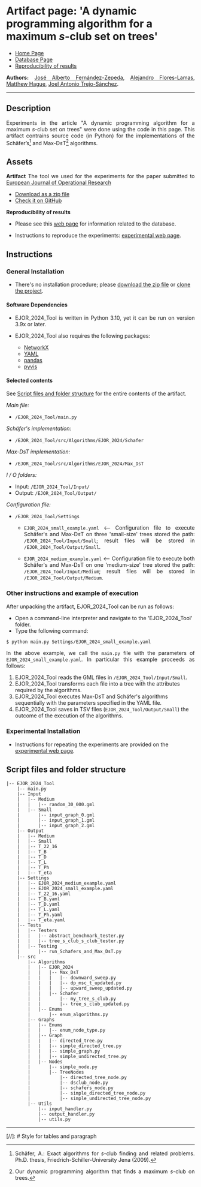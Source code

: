 <script type="text/javascript" charset="utf-8" 
src="https://cdn.mathjax.org/mathjax/latest/MathJax.js?config=TeX-AMS-MML_HTMLorMML,
https://vincenttam.github.io/javascripts/MathJaxLocal.js"></script>

# **Artifact page:** 'A dynamic programming algorithm for a maximum $s$-club set on trees'

- [Home Page](../index.md)
- [Database Page](Database.md)
- [Reproducibility of results](Experiments.md)


**Authors:** [José Alberto Fernández-Zepeda](https://dblp.org/pid/13/7045), [Alejandro Flores-Lamas](https://alexfloreslamas.github.io/), [Matthew Hague](https://www.cs.rhul.ac.uk/home/uxac009/), [Joel Antonio Trejo-Sánchez](https://www.cimat.mx/~joel.trejo).

---


## Description

Experiments in the article "A dynamic programming algorithm for a maximum $s$-club set on trees" were done using the code in this page. This artifact contrains source code (in Python) for the implementations of the Schäfer’s[^1] and Max-D*s*T[^2] algorithms.


## Assets

**Artifact** The tool we used for the experiments for the paper submitted to [European Journal of Operational Research](https://www.sciencedirect.com/journal/european-journal-of-operational-research)

- [Download as a zip file](./EJOR_2024_Tool/EJOR_2024_Tool.zip)
- [Check it on GitHub](https://github.com/alexfloreslamas/EJOR_2024_Tool)

**Reproducibility of results**

- Please see this [web page](./Database.md) for information related to the database.

- Instructions to reproduce the experiments: [experimental web page](Experiments.md).


## Instructions

### General Installation

- There's no installation procedure; please [download the zip file](./EJOR_2024_Tool/EJOR_2024_Tool.zip) or [clone the project](https://github.com/alexfloreslamas/maximum-s-club-set-on-trees.io).

#### Software Dependencies

- EJOR_2024_Tool is written in Python 3.10, yet it can be run on version 3.9x or later.

- EJOR_2024_Tool also requires the following packages:
  - [NetworkX](https://networkx.org/)
  - [YAML](https://yaml.org/)
  - [pandas](https://pandas.pydata.org/)
  - [pyvis](https://pyvis.readthedocs.io/en/latest/index.html)


#### Selected contents

See [Script files and folder structure](#script-files-and-folder-structure) for the entire contents of the artifact.

*Main file:*

- `/EJOR_2024_Tool/main.py`

*Schäfer's implementation:*

- `/EJOR_2024_Tool/src/Algorithms/EJOR_2024/Schafer`

*Max-DsT implementation:*

- `/EJOR_2024_Tool/src/Algorithms/EJOR_2024/Max_DsT`

*I / O folders:*

- Input: `/EJOR_2024_Tool/Input/`
- Output: `/EJOR_2024_Tool/Output/`

*Configuration file:*

 * `/EJOR_2024_Tool/Settings`
    * `EJOR_2024_small_example.yaml` <-- Configuration file to execute Schäfer's and Max-D*s*T on three 'small-size' trees stored the path: `/EJOR_2024_Tool/Input/Small`; result files will be stored in `/EJOR_2024_Tool/Output/Small`.

    * `EJOR_2024_medium_example.yaml` <-- Configuration file to execute both Schäfer's and Max-D*s*T on one 'medium-size' tree stored the path: `/EJOR_2024_Tool/Input/Medium`; result files will be stored in `/EJOR_2024_Tool/Output/Medium`.


### Other instructions and example of execution

After unpacking the artifact, EJOR_2024_Tool can be run as follows:

- Open a command-line interpreter and navigate to the 'EJOR_2024_Tool' folder.
- Type the following command: 

```bash
$ python main.py Settings/EJOR_2024_small_example.yaml
```

In the above example, we call the `main.py` file with the parameters of `EJOR_2024_small_example.yaml`. In particular this example proceeds as follows:


1. EJOR_2024_Tool reads the GML files in `/EJOR_2024_Tool/Input/Small`.
2. EJOR_2024_Tool transforms each file into a tree with the attributes required by the algorithms.
3. EJOR_2024_Tool executes Max-D*s*T and Schäfer's algorithms sequentially with the parameters specified in the YAML file.
4. EJOR_2024_Tool saves in TSV files (`EJOR_2024_Tool/Output/Small`) the outcome of the execution of the algorithms.

### Experimental Installation

- Instructions for repeating the experiments are provided on the [experimental web page](Experiments.md).


## Script files and folder structure

```
|-- EJOR_2024_Tool
    |-- main.py
    |-- Input
    |   |-- Medium
    |   |   |-- random_30_000.gml
    |   |-- Small
    |       |-- input_graph_0.gml
    |       |-- input_graph_1.gml
    |       |-- input_graph_2.gml
    |-- Output
    |   |-- Medium
    |   |-- Small
    |   |-- T_22_16
    |   |-- T_B
    |   |-- T_D
    |   |-- T_L
    |   |-- T_Ph
    |   |-- T_eta
    |-- Settings
    |   |-- EJOR_2024_medium_example.yaml
    |   |-- EJOR_2024_small_example.yaml
    |   |-- T_22_16.yaml
    |   |-- T_B.yaml
    |   |-- T_D.yaml
    |   |-- T_L.yaml
    |   |-- T_Ph.yaml
    |   |-- T_eta.yaml
    |-- Tests
    |   |-- Testers
    |   |   |-- abstract_benchmark_tester.py
    |   |   |-- tree_s_club_s_club_tester.py
    |   |-- Testing
    |       |-- run_Schafers_and_Max_DsT.py
    |-- src
        |-- Algorithms
        |   |-- EJOR_2024
        |   |   |-- Max_DsT
        |   |   |   |-- downward_sweep.py
        |   |   |   |-- dp_msc_t_updated.py
        |   |   |   |-- upward_sweep_updated.py
        |   |   |-- Schafer
        |   |       |-- my_tree_s_club.py
        |   |       |-- tree_s_club_updated.py
        |   |-- Enums
        |       |-- enum_algorithms.py
        |-- Graphs
        |   |-- Enums
        |   |   |-- enum_node_type.py
        |   |-- Graph
        |   |   |-- directed_tree.py
        |   |   |-- simple_directed_tree.py
        |   |   |-- simple_graph.py
        |   |   |-- simple_undirected_tree.py
        |   |-- Nodes
        |       |-- simple_node.py
        |       |-- TreeNodes
        |           |-- directed_tree_node.py
        |           |-- dsclub_node.py
        |           |-- schafers_node.py
        |           |-- simple_directed_tree_node.py
        |           |-- simple_undirected_tree_node.py
        |-- Utils
            |-- input_handler.py
            |-- output_handler.py
            |-- utils.py
```

---


[^1]: Schäfer, A.: Exact algorithms for *s*-club finding and related problems. Ph.D. thesis, Friedrich-Schiller-University Jena (2009).
[^2]: Our dynamic programming algorithm that finds a maximum *s*-club on trees.

[//]: # Style for tables and paragraph

<style>
  table {
    border-collapse: collapse;
  }

  td, th {
    border: 1px solid #999;
    padding: 0.5rem;
    text-align: center;
  }

  p {
    text-align: justify;
  }
</style>

